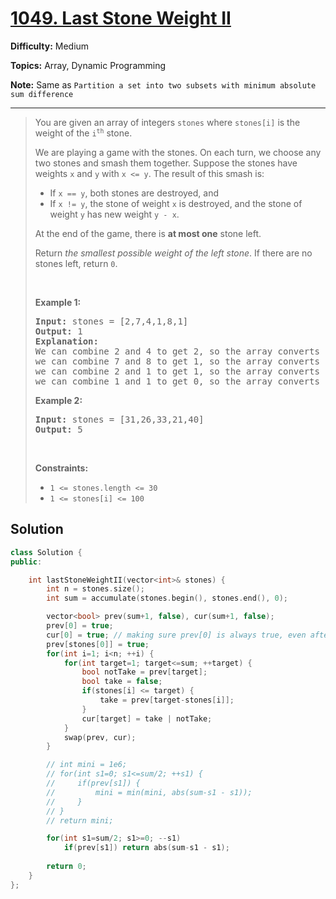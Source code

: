 # [1049. Last Stone Weight II](https://leetcode.com/problems/last-stone-weight-ii/)

**Difficulty:** Medium

**Topics:** Array, Dynamic Programming

**Note:** Same as `Partition a set into two subsets with minimum absolute sum difference`

---



<blockquote>

<p>You are given an array of integers <code>stones</code> where <code>stones[i]</code> is the weight of the <code>i<sup>th</sup></code> stone.</p>

<p>We are playing a game with the stones. On each turn, we choose any two stones and smash them together. Suppose the stones have weights <code>x</code> and <code>y</code> with <code>x &lt;= y</code>. The result of this smash is:</p>

<ul>
	<li>If <code>x == y</code>, both stones are destroyed, and</li>
	<li>If <code>x != y</code>, the stone of weight <code>x</code> is destroyed, and the stone of weight <code>y</code> has new weight <code>y - x</code>.</li>
</ul>

<p>At the end of the game, there is <strong>at most one</strong> stone left.</p>

<p>Return <em>the smallest possible weight of the left stone</em>. If there are no stones left, return <code>0</code>.</p>

<p>&nbsp;</p>
<p><strong class="example">Example 1:</strong></p>

<pre>
<strong>Input:</strong> stones = [2,7,4,1,8,1]
<strong>Output:</strong> 1
<strong>Explanation:</strong>
We can combine 2 and 4 to get 2, so the array converts to [2,7,1,8,1] then,
we can combine 7 and 8 to get 1, so the array converts to [2,1,1,1] then,
we can combine 2 and 1 to get 1, so the array converts to [1,1,1] then,
we can combine 1 and 1 to get 0, so the array converts to [1], then that&#39;s the optimal value.
</pre>

<p><strong class="example">Example 2:</strong></p>

<pre>
<strong>Input:</strong> stones = [31,26,33,21,40]
<strong>Output:</strong> 5
</pre>

<p>&nbsp;</p>
<p><strong>Constraints:</strong></p>

<ul>
	<li><code>1 &lt;= stones.length &lt;= 30</code></li>
	<li><code>1 &lt;= stones[i] &lt;= 100</code></li>
</ul>


</blockquote>

## Solution
```cpp
class Solution {
public:

    int lastStoneWeightII(vector<int>& stones) {
        int n = stones.size();
        int sum = accumulate(stones.begin(), stones.end(), 0);

        vector<bool> prev(sum+1, false), cur(sum+1, false);
        prev[0] = true;
        cur[0] = true; // making sure prev[0] is always true, even after swap
        prev[stones[0]] = true;
        for(int i=1; i<n; ++i) {
            for(int target=1; target<=sum; ++target) {
                bool notTake = prev[target];
                bool take = false;
                if(stones[i] <= target) {
                    take = prev[target-stones[i]];
                }
                cur[target] = take | notTake;
            }
            swap(prev, cur);
        }

        // int mini = 1e6;
        // for(int s1=0; s1<=sum/2; ++s1) {
        //     if(prev[s1]) {
        //         mini = min(mini, abs(sum-s1 - s1));
        //     }
        // }
        // return mini;

        for(int s1=sum/2; s1>=0; --s1)
            if(prev[s1]) return abs(sum-s1 - s1);
        
        return 0;
    }
};
```
